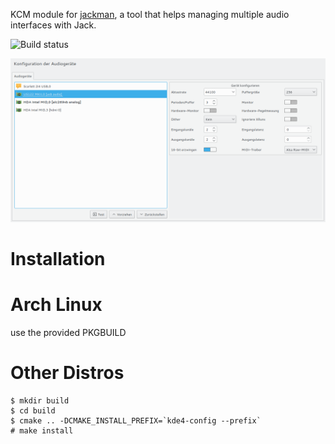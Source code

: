 KCM module for [jackman](https://github.com/progwolff/jackman), a tool that helps managing multiple audio interfaces with Jack.

![Build status](https://api.travis-ci.org/progwolff/jackman_kcm.svg "Build status")

![Screenshot](./.screenshot.png "Screenshot")

# Installation

# Arch Linux

use the provided PKGBUILD

# Other Distros

```shell
$ mkdir build
$ cd build
$ cmake .. -DCMAKE_INSTALL_PREFIX=`kde4-config --prefix`
# make install
```

